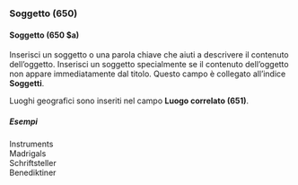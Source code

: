 ### Soggetto (650)  

#### Soggetto (650 $a)
Inserisci un soggetto o una parola chiave che aiuti a descrivere il contenuto dell’oggetto. Inserisci un soggetto specialmente se il contenuto dell’oggetto non appare immediatamente dal titolo. Questo campo è collegato all’indice **Soggetti**.  

Luoghi geografici sono inseriti nel campo **Luogo correlato (651)**.  

##### Esempi  
Instruments   
Madrigals   
Schriftsteller   
Benediktiner
